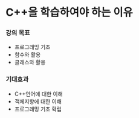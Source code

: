 # C++을 학습하여야 하는 이유 

### 강의 목표

- 프로그래밍 기초
- 함수와 활용
- 클래스와 활용



### 기대효과

- C++언어에 대한 이해
- 객체지향에 대한 이해
- 프로그래밍 기초 확립



